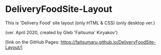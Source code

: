 # DeliveryFoodSite-Layout
This is 'Delivery Food' site layout (only HTML & CSS) (only desktop ver.)

(ver. April 2020, created by Gleb 'Faitsuma' Kiryakov')

[link on the GitHub Pages: https://faitsumaru.github.io/DeliveryFoodSite-Layout/]
